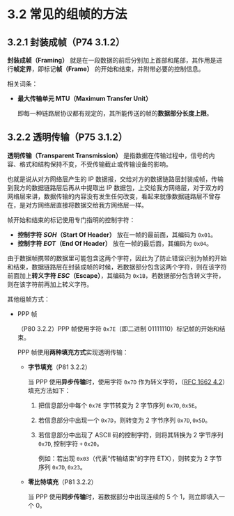 # 3.2 常见的组帧的方法

## 3.2.1 封装成帧（P74 3.1.2）

**封装成帧（Framing）** 就是在一段数据的前后分别加上首部和尾部，其作用是进行**帧定界**，即标记**帧（Frame）** 的开始和结束，并附带必要的控制信息。

相关词条：

+ **最大传输单元 MTU（Maximum Transfer Unit）**

  即每一种链路层协议都有规定的，其所能传送的帧的**数据部分长度上限**。

## 3.2.2 透明传输（P75 3.1.2）

**透明传输（Transparent Transmission）** 是指数据在传输过程中，信号的内容、格式和结构保持不变，不受传输截止或传输设备的影响。

也就是说从对方网络层产生的 IP 数据报，交给对方的数据链路层封装成帧，传输到我方的数据链路层后再从中提取出 IP 数据包，上交给我方网络层，对于双方的网络层来讲，数据传输的内容没有发生任何改变，看起来就像数据链路层不曾存在，是对方网络层直接将数据交给我方网络层一样。

帧开始和结束的标记使用专门指明的控制字符：

+ **控制字符 $SOH$（Start Of Header）** 放在一帧的最前面，其编码为 $\mathtt{0x01}$。
+ **控制字符 $EOT$（End Of Header）** 放在一帧的最后面，其编码为 $\mathtt{0x04}$。

由于数据帧携带的数据里可能包含这两个字符，因此为了防止错误识别为帧的开始和结束，数据链路层在封装成帧的时候，若数据部分包含这两个字符，则在该字符前面加上**转义字符 $ESC$（Escape）**，其编码为 $\mathtt{0x1B}$，若数据部分包含转义字符，则在该字符前再加上转义字符。

其他组帧方式：

+ PPP 帧

  （P80 3.2.2）PPP 帧使用字符 $\mathtt{0x7E}$（即二进制 $01111110$）标记帧的开始和结束。

  PPP 帧使用**两种填充方式**实现透明传输：

    + **字节填充**（P81 3.2.2）

      当 PPP 使用**异步传输**时，使用字符 $\mathtt{0x7D}$ 作为转义字符，（[RFC 1662 4.2](https://datatracker.ietf.org/doc/html/rfc1662#section-4.2)）填充方法如下：

        1. 把信息部分中每个 $\mathtt{0x7E}$ 字节转变为 2 字节序列 $\mathtt{0x7D},\mathtt{0x5E}$。

        2. 若信息部分中出现一个 $\mathtt{0x7D}$，则转变为 2 字节序列 $\mathtt{0x7D},\mathtt{0x5D}$。

        3. 若信息部分中出现了 ASCII 码的控制字符，则将其转换为 2 字节序列 $\mathtt{0x7D},\mathtt{\text{控制字符}+0x20}$。

           例如：若出现 $\mathtt{0x03}$（代表“传输结束”的字符 ETX），则转变为 2 字节序列 $\mathtt{0x7D},\mathtt{0x23}$。

    + **零比特填充**（P81 3.2.2）

      当 PPP 使用**同步传输**时，若数据部分中出现连续的 5 个 1，则立即填入一个 0。 